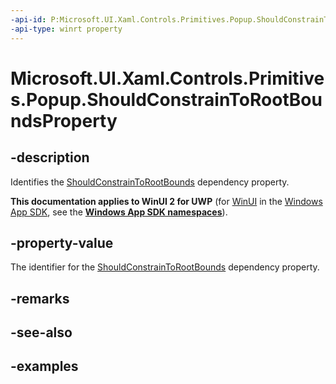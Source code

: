 ```yaml
---
-api-id: P:Microsoft.UI.Xaml.Controls.Primitives.Popup.ShouldConstrainToRootBoundsProperty
-api-type: winrt property
---
```


<!-- Property syntax.
public DependencyProperty ShouldConstrainToRootBoundsProperty { get; }
-->

# Microsoft.UI.Xaml.Controls.Primitives.Popup.ShouldConstrainToRootBoundsProperty

## -description

Identifies the [ShouldConstrainToRootBounds](popup_shouldconstraintorootbounds.md) dependency property.

**This documentation applies to WinUI 2 for UWP** (for [WinUI](/windows/apps/winui/winui3/) in the [Windows App SDK](/windows/apps/windows-app-sdk/), see the **[Windows App SDK namespaces](/windows/windows-app-sdk/api/winrt/)**).

## -property-value

The identifier for the [ShouldConstrainToRootBounds](popup_shouldconstraintorootbounds.md) dependency property.

## -remarks

## -see-also

## -examples

